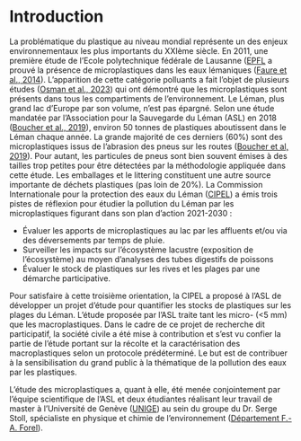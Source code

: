 # Introduction

 La problématique du plastique au niveau mondial représente un des enjeux environnementaux les plus importants du XXIème siècle. En 2011, une première étude de l’Ecole polytechnique fédérale de Lausanne ([EPFL](https://www.epfl.ch/about/) a prouvé la présence de microplastiques dans les eaux lémaniques  ([Faure et al., 2014](faure_et_all)). L’apparition de cette catégorie polluants a fait l’objet de plusieurs études ([Osman et al., 2023](Osman)) qui ont démontré que les microplastiques sont présents dans tous les compartiments de l’environnement. Le Léman, plus grand lac d’Europe par son volume, n’est pas épargné. Selon une étude mandatée par l’Association pour la Sauvegarde du Léman (ASL) en 2018 ([Boucher et al., 2019](boucher_et_all)), environ 50 tonnes de plastiques aboutissent dans le Léman chaque année. La grande majorité de ces derniers (60%) sont des microplastiques issus de l’abrasion des pneus sur les routes ([Boucher et al, 2019](boucher_et_all)). Pour autant, les particules de pneus sont bien souvent émises à des tailles trop petites pour être détectées par la méthodologie appliquée dans cette étude. Les emballages et le littering constituent une autre source importante de déchets plastiques (pas loin de  20%). La Commission Internationale pour la protection des eaux du Léman ([CIPEL](https://www.cipel.org/en/)) a émis trois pistes de réflexion pour étudier la pollution du Léman par les microplastiques figurant dans son plan d’action 2021-2030 :  

* Évaluer les apports de microplastiques au lac par les affluents et/ou via des déversements par temps de pluie.
* Surveiller les impacts sur l’écosystème lacustre (exposition de l’écosystème) au moyen d’analyses des tubes digestifs de poissons
* Évaluer le stock de plastiques sur les rives et les plages par une démarche participative.

Pour satisfaire à cette troisième orientation, la CIPEL a proposé à l’ASL de développer un projet d’étude pour quantifier les stocks de plastiques sur les plages du Léman.
L’étude proposée par l’ASL traite tant les micro- (<5 mm) que les macroplastiques. Dans le cadre de ce projet de recherche dit participatif, la société civile a été mise à contribution et s’est vu confier la partie de l’étude portant sur la récolte et la caractérisation des macroplastiques selon un protocole prédéterminé. Le but est de contribuer à la sensibilisation du grand public à la thématique de la pollution des eaux par les plastiques.

L’étude des microplastiques a, quant à elle, été menée conjointement par l’équipe scientifique de l’ASL et deux étudiantes réalisant leur travail de master à l’Université de Genève ([UNIGE](https://www.unige.ch/)) au sein du groupe du Dr. Serge Stoll, spécialiste en physique et chimie de l’environnement ([Département F.-A. Forel](https://www.unige.ch/forel/)).
